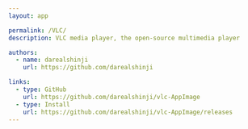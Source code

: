 ```yaml
---
layout: app

permalink: /VLC/
description: VLC media player, the open-source multimedia player

authors:
  - name: darealshinji
    url: https://github.com/darealshinji

links:
  - type: GitHub
    url: https://github.com/darealshinji/vlc-AppImage
  - type: Install
    url: https://github.com/darealshinji/vlc-AppImage/releases
---
```

